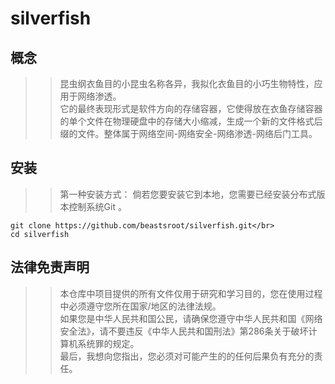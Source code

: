 # silverfish
## 概念
>>昆虫纲衣鱼目的小昆虫名称各异，我拟化衣鱼目的小巧生物特性，应用于网络渗透。</br>
>>它的最终表现形式是软件方向的存储容器，它使得放在衣鱼存储容器的单个文件在物理硬盘中的存储大小缩减，生成一个新的文件格式后缀的文件。整体属于网络空间-网络安全-网络渗透-网络后门工具。</br>
## 安装
>>第一种安装方式：
>>倘若您要安装它到本地，您需要已经安装分布式版本控制系统Git 。</br>
```
git clone https://github.com/beastsroot/silverfish.git</br>
cd silverfish
```
## 法律免责声明
>>本仓库中项目提供的所有文件仅用于研究和学习目的，您在使用过程中必须遵守您所在国家/地区的法律法规。</br>
>>如果您是中华人民共和国公民，请确保您遵守中华人民共和国《网络安全法》，请不要违反《中华人民共和国刑法》第286条关于破坏计算机系统罪的规定。</br>
>>最后，我想向您指出，您必须对可能产生的的任何后果负有充分的责任。</br>
